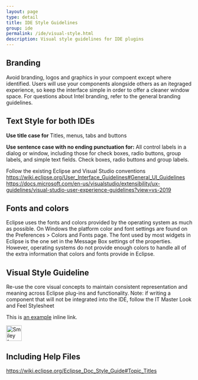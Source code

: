 ```yaml
---
layout: page
type: detail
title: IDE Style Guidelines
group: ide
permalink: /ide/visual-style.html
description: Visual style guidelines for IDE plugins
---
```

## Branding
Avoid branding, logos and graphics in your compoent except where identified.  Users will use your components alongside others as an itegraged experience, so keep the interface simple in order to offer a cleaner window space.  For questions about Intel branding, refer to the general branding guidelines.


## Text Style for both IDEs

**Use title case for**
Titles, menus, tabs and buttons

**Use sentence case with no ending punctuation for:**
All control labels in a dialog or window, including those for check boxes, radio buttons, group labels, and simple text fields.
Check boxes, radio buttons and group labels. 


Follow the existing Eclipse and Visual Studio conventions
https://wiki.eclipse.org/User_Interface_Guidelines#General_UI_Guidelines
https://docs.microsoft.com/en-us/visualstudio/extensibility/ux-guidelines/visual-studio-user-experience-guidelines?view=vs-2019


## Fonts and colors
Eclipse uses the fonts and colors provided by the operating system as much as possible. On Windows the platform color and font settings are found on the Preferences > Colors and Fonts page. The font used by most widgets in Eclipse is the one set in the Message Box settings of the properties. However, operating systems do not provide enough colors to handle all of the extra information that colors and fonts provide in Eclipse. 


## Visual Style Guideline
Re-use the core visual concepts to maintain consistent representation and meaning across Eclipse plug-ins and functionality. 
Note: if writing a component that will not be integrated into the IDE, follow the IT Master Look and Feel Stylesheet
 
This is [an example](http://example.com/ "Title") inline link.

<img src="smiley.gif" alt="Smiley face" height="42" width="42">



## Including Help Files
https://wiki.eclipse.org/Eclipse_Doc_Style_Guide#Topic_Titles